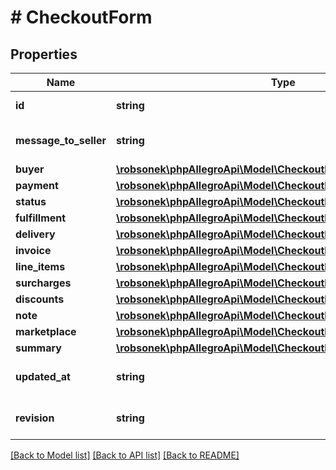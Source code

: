 # # CheckoutForm

## Properties

Name | Type | Description | Notes
------------ | ------------- | ------------- | -------------
**id** | **string** | Checkout form id |
**message_to_seller** | **string** | Message from buyer to seller | [optional]
**buyer** | [**\robsonek\phpAllegroApi\Model\CheckoutFormBuyerReference**](CheckoutFormBuyerReference.md) |  |
**payment** | [**\robsonek\phpAllegroApi\Model\CheckoutFormPaymentReference**](CheckoutFormPaymentReference.md) |  | [optional]
**status** | [**\robsonek\phpAllegroApi\Model\CheckoutFormStatus**](CheckoutFormStatus.md) |  |
**fulfillment** | [**\robsonek\phpAllegroApi\Model\CheckoutFormFulfillment**](CheckoutFormFulfillment.md) |  | [optional]
**delivery** | [**\robsonek\phpAllegroApi\Model\CheckoutFormDeliveryReference**](CheckoutFormDeliveryReference.md) |  | [optional]
**invoice** | [**\robsonek\phpAllegroApi\Model\CheckoutFormInvoiceInfo**](CheckoutFormInvoiceInfo.md) |  | [optional]
**line_items** | [**\robsonek\phpAllegroApi\Model\CheckoutFormLineItem[]**](CheckoutFormLineItem.md) |  |
**surcharges** | [**\robsonek\phpAllegroApi\Model\CheckoutFormPaymentReference[]**](CheckoutFormPaymentReference.md) |  |
**discounts** | [**\robsonek\phpAllegroApi\Model\CheckoutFormDiscount[]**](CheckoutFormDiscount.md) |  |
**note** | [**\robsonek\phpAllegroApi\Model\CheckoutFormNoteReference**](CheckoutFormNoteReference.md) |  | [optional]
**marketplace** | [**\robsonek\phpAllegroApi\Model\CheckoutFormMarketplace**](CheckoutFormMarketplace.md) |  | [optional]
**summary** | [**\robsonek\phpAllegroApi\Model\CheckoutFormSummary**](CheckoutFormSummary.md) |  |
**updated_at** | **string** | Provided in [ISO 8601 format](https://en.wikipedia.org/wiki/ISO_8601). | [optional]
**revision** | **string** | Checkout form revision | [optional]

[[Back to Model list]](../../README.md#models) [[Back to API list]](../../README.md#endpoints) [[Back to README]](../../README.md)
